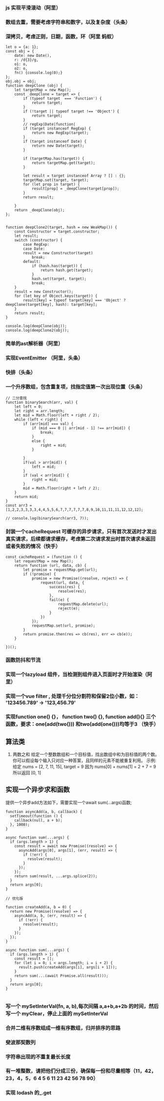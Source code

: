 ### js 实现平滑滚动（阿里）

### 数组去重，需要考虑字符串和数字，以及复杂度（头条）

### 深拷贝，考虑正则，日期，函数，环（阿里 蚂蚁）

```
let o = {a: 1};
const obj = {
    date: new Date(),
    r: /d{3}/g,
    o1: o,
    o2: o,
    fn() {console.log(0);}
};
obj.obj = obj;
function deepClone (obj) {
    let targetMap = new Map();
    const _deepClone = target => {
        if (typeof target  === 'Function') {
            return target;
        }
        if (!target || typeof target !== 'Object') {
            return target;
        }
        // regExp|Date|function|
        if (target instanceof RegExp) {
            return new RegExp(target);
        }
        if (target instanceof Date) {
            return new Date(target);
        }
       
        if (targetMap.has(target)) {
            return targetMap.get(target);
        }

        let result = target instanceof Array ? [] : {};
        targetMap.set(target, target);
        for (let prop in target) {
            result[prop] = _deepClone(target[prop]);
        }
        return result;

    }
    return _deepClone(obj);
};


function deepClone2(target, hash = new WeakMap()) {
    const Constructor = target.constructor;
    let result;
    switch (constructor) {
        case RegExp:
        case Date:
        result = new Constructor(target)
            break;
        default:
            if (hash.has(target)) {
                return hash.get(target);
            }
            hash.set(target, target);
            break;
    }
    result = new Constructor();
    for (let key of Object.keys(target)) {
        result[key] = typeof target[key] === 'Object' ? deepClone(target[key], hash): target[key];
    }
    return result;
}

console.log(deepClone(obj));
console.log(deepClone2(obj));

```

### 简单的ast解析器（阿里）

### 实现EventEmitter （阿里，头条）

### 快排（头条）

### 一个升序数组，包含重复项，找指定值第一次出现位置（头条）

```
// 二分查找
function binarySearch(arr, val) {
    let left = 0;
    let right = arr.length;
    let mid = Math.floor(left + right / 2);
    while (left < right) {
        if (arr[mid] === val) {
            if (mid === 0 || arr[mid - 1] !== arr[mid]) {
                break;
            }
            else {
                right = mid;
            }

        }
        if(val > arr[mid]) {
            left = mid;
        }
        if (val < arr[mid]) {
            right = mid;
        }
        mid = Math.floor(right + left / 2);
    }
    return mid;
}
const arr3 = [1,2,2,3,3,3,3,4,4,5,5,6,7,7,7,7,7,7,8,9,10,11,11,11,12,12,12];

// console.log(binarySearch(arr3, 7));
```

### 封装一个cacheRequest 可缓存的异步请求，只有首次发送时才发出真实请求，后续都请求缓存，考虑第二次请求发出时首次请求未返回或者失败的情况（快手）
```
const cacheRequest = (function () {
    let requestMap = new Map();
    return function (url, data, cb) {
        let promise = requestMap.get(url);
        if (!promise) {
            promise = new Promise((resolve, reject) => {
                request(url, data, {
                    success(res) {
                        resolve(res);
                    },
                    fail(e) {
                        requestMap.delete(url);
                        reject(e);
                    }
                })
            });
            requestMap.set(url, promise);
        }
        return promise.then(res => cb(res), err => cb(e));
    }
    
})();
```

### 函数防抖和节流

### 实现一个lazyload 组件，当检测到组件进入页面时才开始渲染（阿里）

### 实现一个vue filter , 处理千分位分割符和保留2位小数，如： '123456.789' -> '123,456.79'

### 实现function one() {}， function two() {}, function add(){} 三个函数，要求：one(add(two())) 和two(add(one()))均等于3 （快手）



## 算法类
1. 两数之和
给定一个整数数组和一个目标值，找出数组中和为目标值的两个数。
你可以假设每个输入只对应一种答案，且同样的元素不能被重复利用。
示例:
给定 nums = [2, 7, 11, 15], target = 9
因为 nums[0] + nums[1] = 2 + 7 = 9
所以返回 [0, 1]

## 实现一个异步求和函数
提供一个异步add方法如下，需要实现一个await sum(...args)函数;
```
function asyncAdd(a, b, callback) {
  setTimeout(function () {
    callback(null, a + b);
  }, 1000);
}

async function sum(...args) {
  if (args.length > 1) {
    const result = await new Promise((resolve) => {
      asyncAdd(args[0], args[1], (err, result) => {
        if (!err) {
          resolve(result);
        }
      });
    });
    return sum(result, ...args.splice(2));
  }
  return args[0];
}

// 优化版

function createAdd(a, b = 0) {
  return new Promise((resolve) => {
    asyncAdd(a, b, (err, result) => {
      if (!err) {
        resolve(result);
      }
    });
  });
}

async function sum(...args) {
  if (args.length > 1) {
    const result = [];
    for (let i = 0; i < args.length; i = i + 2) {
      result.push(createAdd(args[i], args[i + 1]));
    }
    return sum(...(await Promise.all(result)));
  }
  return args[0];
}


```

### 写一个 mySetInterVal(fn, a, b),每次间隔 a,a+b,a+2b 的时间，然后写一个 myClear，停止上面的 mySetInterVal


### 合并二维有序数组成一维有序数组，归并排序的思路

### 斐波那契数列

### 字符串出现的不重复最长长度

### 有一堆整数，请把他们分成三份，确保每一份和尽量相等（11，42，23，4，5，6 4 5 6 11 23 42 56 78 90）

### 实现 lodash 的_.get







